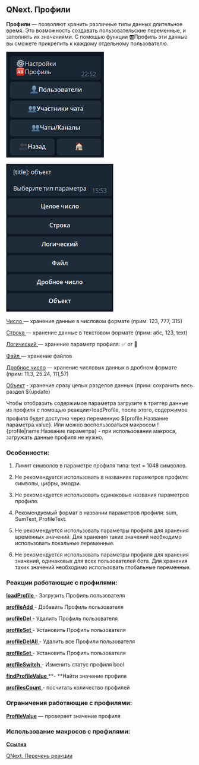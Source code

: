 ## QNext. Профили

**Профили** — позволяют хранить различные типы данных длительное время. Это  возможность создавать пользовательские переменные, и заполнять их значениями. С помощью функции 🆎Профиль эти данные вы сможете прикрепить к каждому отдельному пользователю.

![](./1.png)

![](./2.png)

[Число ](/docs-test/admin/profile-number)— хранение данные в числовом формате (прим: 123, 777, 315)

[Строка ](/docs-test/admin/profile-text)— хранение данные в текстовом формате (прим: абс, 123, text)

[Логический ](/docs-test/admin/profile-bool)— хранение параметр профиля: ✅  or 🚫

[Файл ](/docs-test/admin/profile-file)— хранение файлов

[Дробное число](/docs-test/admin/profile-float) — хранение числовых данных в дробном формате (прим: 11.3, 25.24, 111,57)

[Объект](/docs-test/admin/profile-object) - хранение сразу целых разделов данных (прим: сохранить весь раздел ${update}

Чтобы отобразить содержимое параметра загрузите в триггер данные из профиля с помощью реакции⚡️loadProfile, после этого, содержимое профиля будет доступно через переменную ${profile.Название параметра.value}. Или можно воспользоваться макросом !{profile|name:Название параметра} - при использовании макроса, загружать данные профиля не нужно.
### Особенности:

1. Лимит символов в параметре профиля типа: text = 1048 символов.

2. Не рекомендуется использовать в названиях параметров профиля: символы, цифры, эмодзи.

3. Не рекомендуется использовать одинаковые названия параметров профиля.

4. Рекомендуемый формат в названии параметров профиля: sum, SumText, ProfileText.

5. Не рекомендуется использовать параметры профиля для хранения временных значений. Для хранения таких значений необходимо использовать локальные переменные.

6. Не рекомендуется использовать параметры профиля для хранения значений, одинаковых для всех пользователей бота. Для хранения таких значений необходимо использовать глобальные переменные.


### Реакции работающие с профилями: 

 [**loadProfile** ](/docs-test/reactions/loadprofile)- Загрузить Профиль пользователя

 [**profileAdd** ](/docs-test/reactions/profileadd)- Добавить Профиль пользователя

 [**profileDel** ](/docs-test/reactions/profiledel)- Удалить Профиль пользователя

 [**profileSet** ](/docs-test/reactions/profileset)- Установить Профиль пользователя

 [**profileDelAll** ](/docs-test/reactions/profiledelall)- Удалить все Профили пользователя

 [**profileSet** ](/docs-test/reactions/profileset)- Установить Профиль пользователя

 [**profileSwitch** ](/docs-test/reactions/profileswitch)- Изменить статус профиля bool

 [**findProfileValue** ](/docs-test/reactions/findprofilevalue)**- **Найти значение профиля

 [**profilesCount** ](/docs-test/reactions/profilescount)- посчитать количество профилей
### Ограничения работающие с профилями:

[**ProfileValue**](/docs-test/admin/restrictions-profilevalue) — проверяет значение профиля


### Использование макросов с профилями:

[**Ссылка**](/docs-test/macros/profile)



[QNext. Перечень реакции](/docs-test/reactions)

